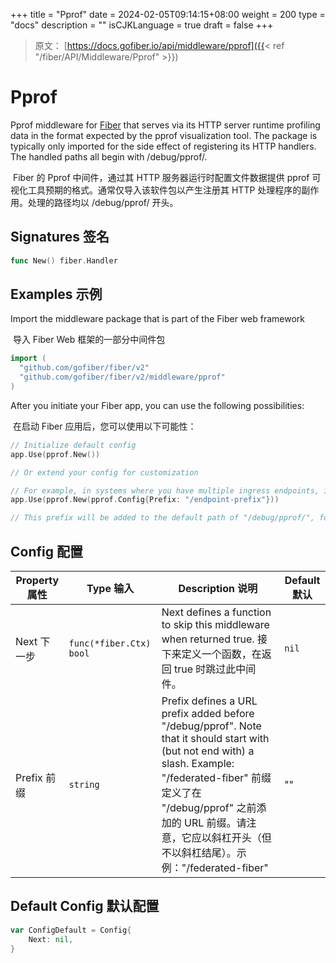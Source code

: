+++
title = "Pprof"
date = 2024-02-05T09:14:15+08:00
weight = 200
type = "docs"
description = ""
isCJKLanguage = true
draft = false
+++

> 原文： [https://docs.gofiber.io/api/middleware/pprof]({{< ref "/fiber/API/Middleware/Pprof" >}})

# Pprof

Pprof middleware for [Fiber](https://github.com/gofiber/fiber) that serves via its HTTP server runtime profiling data in the format expected by the pprof visualization tool. The package is typically only imported for the side effect of registering its HTTP handlers. The handled paths all begin with /debug/pprof/.

​	Fiber 的 Pprof 中间件，通过其 HTTP 服务器运行时配置文件数据提供 pprof 可视化工具预期的格式。通常仅导入该软件包以产生注册其 HTTP 处理程序的副作用。处理的路径均以 /debug/pprof/ 开头。

## Signatures 签名

```go
func New() fiber.Handler
```



## Examples 示例 

Import the middleware package that is part of the Fiber web framework

​	导入 Fiber Web 框架的一部分中间件包

```go
import (
  "github.com/gofiber/fiber/v2"
  "github.com/gofiber/fiber/v2/middleware/pprof"
)
```



After you initiate your Fiber app, you can use the following possibilities:

​	在启动 Fiber 应用后，您可以使用以下可能性：

```go
// Initialize default config
app.Use(pprof.New())

// Or extend your config for customization

// For example, in systems where you have multiple ingress endpoints, it is common to add a URL prefix, like so:
app.Use(pprof.New(pprof.Config{Prefix: "/endpoint-prefix"}))

// This prefix will be added to the default path of "/debug/pprof/", for a resulting URL of: "/endpoint-prefix/debug/pprof/".
```



## Config 配置

| Property 属性 | Type 输入               | Description 说明                                             | Default 默认 |
| ------------- | ----------------------- | ------------------------------------------------------------ | ------------ |
| Next 下一步   | `func(*fiber.Ctx) bool` | Next defines a function to skip this middleware when returned true. 接下来定义一个函数，在返回 true 时跳过此中间件。 | `nil`        |
| Prefix 前缀   | `string`                | Prefix defines a URL prefix added before "/debug/pprof". Note that it should start with (but not end with) a slash. Example: "/federated-fiber" 前缀定义了在 "/debug/pprof" 之前添加的 URL 前缀。请注意，它应以斜杠开头（但不以斜杠结尾）。示例："/federated-fiber" | ""           |

## Default Config 默认配置 

```go
var ConfigDefault = Config{
    Next: nil,
}
```
